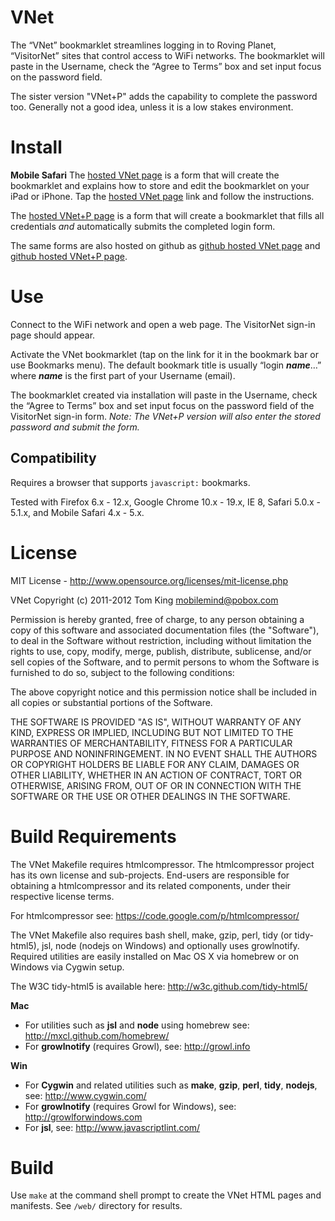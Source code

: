 # VNet
The “VNet” bookmarklet streamlines logging in to Roving Planet, “VisitorNet” sites that
control access to WiFi networks. The bookmarklet will paste in the Username, check the
“Agree to Terms” box and set input focus on the password field.

The sister version "VNet+P" adds the capability to complete the password too. Generally
not a good idea, unless it is a low stakes environment.

# Install
**Mobile Safari**
The [hosted VNet page][vnet] is a form that will create the bookmarklet and
explains how to store and edit the bookmarklet on your iPad or iPhone. Tap the
[hosted VNet page][vnet] link and follow the instructions.

The [hosted VNet+P page](http://mmind.me/vnetp) is a form that will create a
bookmarklet that fills all credentials *and* automatically submits the completed login form.

The same forms are also hosted on github as [github hosted VNet page](http://mobilemind.github.com/VNet/vnet.html)
and [github hosted VNet+P page](http://mobilemind.github.com/VNet/vnetp.html).

[vnet]: http://mmind.me/vnet

# Use
Connect to the WiFi network and open a web page. The VisitorNet sign-in page should appear.

Activate the VNet bookmarklet (tap on the link for it in the bookmark bar or use Bookmarks
menu). The default bookmark title is usually “login ___name___…” where ___name___ is the
first part of your Username (email).

The bookmarklet created via installation will paste in the Username, check the “Agree to
Terms” box and set input focus on the password field of the VisitorNet sign-in form.
_Note: The VNet+P version will also enter the stored password and submit the form._

## Compatibility
Requires a browser that supports `javascript:` bookmarks.

Tested with Firefox 6.x - 12.x, Google Chrome 10.x - 19.x, IE 8, Safari 5.0.x - 5.1.x,
and Mobile Safari 4.x - 5.x.

# License
MIT License - <http://www.opensource.org/licenses/mit-license.php>

VNet
Copyright (c) 2011-2012 Tom King <mobilemind@pobox.com>

Permission is hereby granted, free of charge, to any person obtaining
a copy of this software and associated documentation files (the
"Software"), to deal in the Software without restriction, including
without limitation the rights to use, copy, modify, merge, publish,
distribute, sublicense, and/or sell copies of the Software, and to
permit persons to whom the Software is furnished to do so, subject to
the following conditions:

The above copyright notice and this permission notice shall be
included in all copies or substantial portions of the Software.

THE SOFTWARE IS PROVIDED "AS IS", WITHOUT WARRANTY OF ANY KIND,
EXPRESS OR IMPLIED, INCLUDING BUT NOT LIMITED TO THE WARRANTIES OF
MERCHANTABILITY, FITNESS FOR A PARTICULAR PURPOSE AND
NONINFRINGEMENT. IN NO EVENT SHALL THE AUTHORS OR COPYRIGHT HOLDERS BE
LIABLE FOR ANY CLAIM, DAMAGES OR OTHER LIABILITY, WHETHER IN AN ACTION
OF CONTRACT, TORT OR OTHERWISE, ARISING FROM, OUT OF OR IN CONNECTION
WITH THE SOFTWARE OR THE USE OR OTHER DEALINGS IN THE SOFTWARE.

# Build Requirements
The VNet Makefile requires htmlcompressor. The htmlcompressor project has its own license
and sub-projects. End-users are responsible for obtaining a htmlcompressor and its related
components, under their respective license terms.

For htmlcompressor see: <https://code.google.com/p/htmlcompressor/>

The VNet Makefile also requires bash shell, make, gzip, perl, tidy (or tidy-html5), jsl,
node (nodejs on Windows) and optionally uses growlnotify. Required utilities are easily
installed on Mac OS X via homebrew or on Windows via Cygwin setup.

The W3C tidy-html5 is available here: <http://w3c.github.com/tidy-html5/>

**Mac**

* For utilities such as **jsl** and **node** using homebrew see: <http://mxcl.github.com/homebrew/>
* For **growlnotify** (requires Growl), see: <http://growl.info>

**Win**

* For **Cygwin** and related utilities such as **make**, **gzip**, **perl**, **tidy**, **nodejs**,
see: <http://www.cygwin.com/>
* For **growlnotify** (requires Growl for Windows), see: <http://growlforwindows.com>
* For **jsl**, see: <http://www.javascriptlint.com/>

# Build
Use `make` at the command shell prompt to create the VNet HTML pages and manifests.
See `/web/` directory for results.
